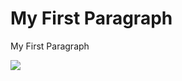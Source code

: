 <!DOCTYPE html>
<html>
<head>
<title>MyFirstCode</title>
</head>
<body>
<h1>My First Paragraph</h1>
<p>My First Paragraph</p>
</body>
<img src="images/image.webp">

